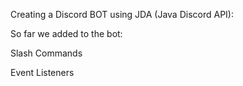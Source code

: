 Creating a Discord BOT using JDA (Java Discord API):

So far we added to the bot:

Slash Commands

Event Listeners
